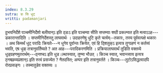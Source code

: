 ```yaml
---
index: 8.3.29
sutra: डः सि धुट्
vritti: padamanjari
---
```


 ठुभयनिर्देशे पञ्चमीनिर्देशो बलीयान्ऽ इति ठ्डःऽ इति पञ्चम्या सीति सप्तम्याः षष्ठी प्रकल्प्यत इति मत्वाऽऽह---डकारान्तादिति । सप्तमीनिर्देशस्तु लाघवार्थः । उदाहरणेषु धुटि कृते चर्त्वम्--तकारः, तस्य पूर्ववत्पक्षे थकारः । अथ किमर्थं धुट् परादिः क्रियते---न धुगेव पूर्वान्तः क्रियेत, एवं हि ठ्शितुक्ऽ इत्यत्र तुग्ग्रहणं न कर्तव्यं भवति, एष धुक् तत्रानुवर्तिष्यते ? अत आह---परादिकरणमिति । प्रक्रियालाघवार्थं तुडिति वक्तव्ये धुड्ग्रहणमुतरार्थम्---ठ्नश्चऽ इति धुड।ल्थास्यात्, तुण्मा भौउत् । किञ्च स्यात्, भवान्त्साय इत्यत्र ठ्नश्च्छव्यप्रशान्ऽ इति रुत्वं प्रसज्येत ? नैतदस्ति; अम्पर इति तत्रानुवर्तते । किञ्च---तुटोऽसिद्धत्वादपि रोरप्रसङ्गः । तस्मातुडेव वक्तव्यः ॥